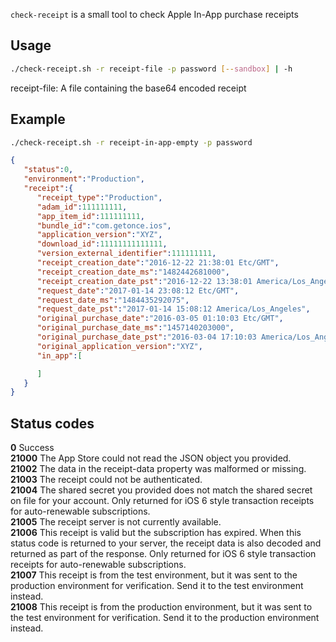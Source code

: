 `check-receipt` is a small tool to check Apple In-App purchase receipts

## Usage

```sh
./check-receipt.sh -r receipt-file -p password [--sandbox] | -h
```

receipt-file: A file containing the base64 encoded receipt

## Example

```sh
./check-receipt.sh -r receipt-in-app-empty -p password
```

```json
{
   "status":0,
   "environment":"Production",
   "receipt":{
      "receipt_type":"Production",
      "adam_id":111111111,
      "app_item_id":111111111,
      "bundle_id":"com.getonce.ios",
      "application_version":"XYZ",
      "download_id":11111111111111,
      "version_external_identifier":111111111,
      "receipt_creation_date":"2016-12-22 21:38:01 Etc/GMT",
      "receipt_creation_date_ms":"1482442681000",
      "receipt_creation_date_pst":"2016-12-22 13:38:01 America/Los_Angeles",
      "request_date":"2017-01-14 23:08:12 Etc/GMT",
      "request_date_ms":"1484435292075",
      "request_date_pst":"2017-01-14 15:08:12 America/Los_Angeles",
      "original_purchase_date":"2016-03-05 01:10:03 Etc/GMT",
      "original_purchase_date_ms":"1457140203000",
      "original_purchase_date_pst":"2016-03-04 17:10:03 America/Los_Angeles",
      "original_application_version":"XYZ",
      "in_app":[

      ]
   }
}
```

## Status codes

**0** Success  
**21000** The App Store could not read the JSON object you provided.  
**21002** The data in the receipt-data property was malformed or missing.  
**21003** The receipt could not be authenticated.  
**21004** The shared secret you provided does not match the shared secret on file for your account. Only returned for iOS 6 style transaction receipts for auto-renewable subscriptions.  
**21005** The receipt server is not currently available.  
**21006** This receipt is valid but the subscription has expired. When this status code is returned to your server, the receipt data is also decoded and returned as part of the response. Only returned for iOS 6 style transaction receipts for auto-renewable subscriptions.  
**21007** This receipt is from the test environment, but it was sent to the production environment for verification. Send it to the test environment instead.  
**21008** This receipt is from the production environment, but it was sent to the test environment for verification. Send it to the production environment instead.